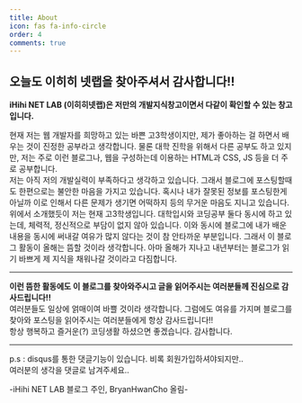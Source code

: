 ```yaml
---
title: About
icon: fas fa-info-circle
order: 4
comments: true
---
```


<!--
>> Add Markdown syntax content to file `_tabs/about.md`{: .filepath } and it will show up on this page.
{: .prompt-tip }
-->

## 오늘도 이히히 넷랩을 찾아주셔서 감사합니다!!  
**iHihi NET LAB (이히히넷랩)은 저만의 개발지식창고이면서 다같이 확인할 수 있는 창고입니다.**  

  현재 저는 웹 개발자를 희망하고 있는 바쁜 고3학생이지만, 제가 좋아하는 걸 하면서 배우는 것이 진정한 공부라고 생각합니다. 물론 대학 진학을 위해서 다른 공부도 하고 있지만, 저는 주로 이런 블로그나, 웹을 구성하는데 이용하는 HTML과 CSS, JS 등을 더 주로 공부합니다.  
  저는 아직 저의 개발실력이 부족하다고 생각하고 있습니다. 그래서 블로그에 포스팅할때도 한편으로는 불안한 마음을 가지고 있습니다. 혹시나 내가 잘못된 정보를 포스팅한게 아닐까 이로 인해서 다른 문제가 생기면 어떡하지 등의 무거운 마음도 지니고 있습니다.  
  위에서 소개했듯이 저는 현재 고3학생입니다. 대학입시와 코딩공부 둘다 동시에 하고 있는데, 체력적, 정신적으로 부담이 없지 않아 있습니다. 이와 동시에 블로그에 내가 배운 내용을 동시에 써내갈 여유가 많지 않다는 것이 참 안타까운 부분입니다. 그래서 이 블로그 활동이 올해는 뜸할 것이라 생각합니다. 아마 올해가 지나고 내년부터는 블로그가 읽기 바쁘게 제 지식을 채워나갈 것이라고 다짐합니다.  
    
  ---  

  
  **이런 뜸한 활동에도 이 블로그를 찾아와주시고 글을 읽어주시는 여러분들께 진심으로 감사드립니다!!**  
    여러분들도 일상에 얽매이여 바쁠 것이라 생각합니다. 그럼에도 여유를 가지며 블로그를 찾아와 포스팅을 읽어주시는 여러분들에게 항상 감사드립니다!!  
    항상 행복하고 즐거운(?) 코딩생활 하셨으면 좋겠습니다. 감사합니다.    
  
  ----  

p.s : disqus를 통한 댓글기능이 있습니다. 비록 회원가입하셔야되지만..  
여러분의 생각을 댓글로 남겨주세요..

  -iHihi NET LAB 블로그 주인, BryanHwanCho 올림-




